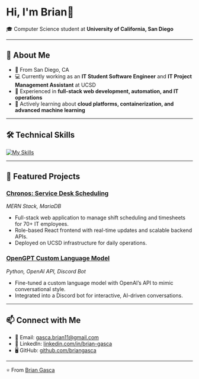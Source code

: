 # Hi, I'm Brian👋

🎓 Computer Science student at **University of California, San Diego** 

---

## 🚀 About Me
- 📍 From San Diego, CA 
- 💻 Currently working as an **IT Student Software Engineer** and **IT Project Management Assistant** at UCSD  
- 🔧 Experienced in **full-stack web development, automation, and IT operations**  
- 🌱 Actively learning about **cloud platforms, containerization, and advanced machine learning**  

---

## 🛠️ Technical Skills
[![My Skills](https://skillicons.dev/icons?i=aws,gcp,azure,react,vue,flutter&perline=3)](https://skillicons.dev)

---

## 📂 Featured Projects
### [Chronos: Service Desk Scheduling](#)  
*MERN Stack, MariaDB*  
- Full-stack web application to manage shift scheduling and timesheets for 70+ IT employees.  
- Role-based React frontend with real-time updates and scalable backend APIs.  
- Deployed on UCSD infrastructure for daily operations.  

### [OpenGPT Custom Language Model](#)  
*Python, OpenAI API, Discord Bot*  
- Fine-tuned a custom language model with OpenAI’s API to mimic conversational style.  
- Integrated into a Discord bot for interactive, AI-driven conversations.  

---

## 📫 Connect with Me
- 📧 Email: [gasca.brian11@gmail.com](mailto:gasca.brian11@gmail.com)  
- 💼 LinkedIn: [linkedin.com/in/brian-gasca](https://linkedin.com/in/brian-gasca)  
- 🖥️ GitHub: [github.com/briangasca](https://github.com/briangasca)  

---

⭐️ From [Brian Gasca](https://github.com/briangasca)
